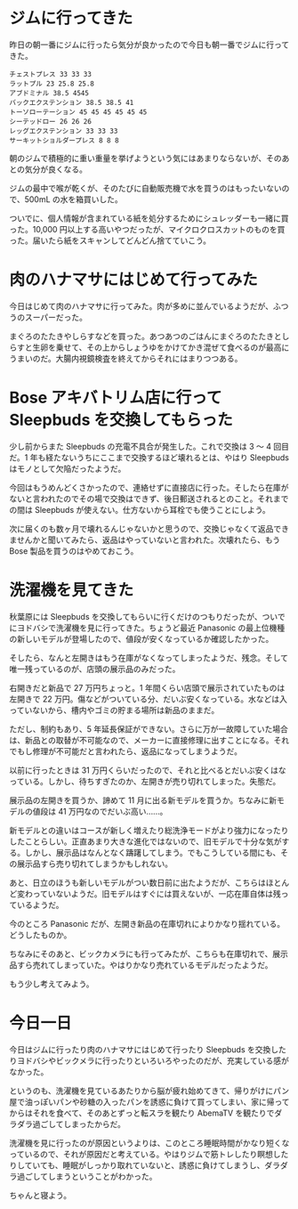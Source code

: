 # ジムに行ってきた
昨日の朝一番にジムに行ったら気分が良かったので今日も朝一番でジムに行ってきた。

```
チェストプレス 33 33 33
ラットプル 23 25.8 25.8
アブドミナル 38.5 4545
バックエクステンション 38.5 38.5 41
トーソローテーション 45 45 45 45 45 45
シーテッドロー 26 26 26
レッグエクステンション 33 33 33
サーキットショルダープレス 8 8 8
```

朝のジムで積極的に重い重量を挙げようという気にはあまりならないが、そのあとの気分が良くなる。

ジムの最中で喉が乾くが、そのたびに自動販売機で水を買うのはもったいないので、500mL の水を箱買いした。

ついでに、個人情報が含まれている紙を処分するためにシュレッダーも一緒に買った。10,000 円以上する高いやつだったが、マイクロクロスカットのものを買った。届いたら紙をスキャンしてどんどん捨てていこう。

# 肉のハナマサにはじめて行ってみた
今日はじめて肉のハナマサに行ってみた。肉が多めに並んでいるようだが、ふつうのスーパーだった。

まぐろのたたきやしらすなどを買った。あつあつのごはんにまぐろのたたきとしらすと生卵を乗せて、その上からしょうゆをかけてかき混ぜて食べるのが最高にうまいのだ。大腸内視鏡検査を終えてからそれにはまりつつある。

# Bose アキバトリム店に行って Sleepbuds を交換してもらった
少し前からまた Sleepbuds の充電不具合が発生した。これで交換は 3 〜 4 回目だ。1 年も経たないうちにここまで交換するほど壊れるとは、やはり Sleepbuds はモノとして欠陥だったようだ。

今回はもうめんどくさかったので、連絡せずに直接店に行った。そしたら在庫がないと言われたのでその場で交換はできず、後日郵送されるとのこと。それまでの間は Sleepbuds が使えない。仕方ないから耳栓でも使うことにしよう。

次に届くのも数ヶ月で壊れるんじゃないかと思うので、交換じゃなくて返品できませんかと聞いてみたら、返品はやっていないと言われた。次壊れたら、もう Bose 製品を買うのはやめておこう。

# 洗濯機を見てきた
秋葉原には Sleepbuds を交換してもらいに行くだけのつもりだったが、ついでにヨドバシで洗濯機を見に行ってきた。ちょうど最近 Panasonic の最上位機種の新しいモデルが登場したので、値段が安くなっているか確認したかった。

そしたら、なんと左開きはもう在庫がなくなってしまったようだ、残念。そして唯一残っているのが、店頭の展示品のみだった。

右開きだと新品で 27 万円ちょっと。1 年間くらい店頭で展示されていたものは左開きで 22 万円。傷などがついている分、だいぶ安くなっている。水などは入っていないから、槽内やゴミの貯まる場所は新品のままだ。

ただし、制約もあり、5 年延長保証ができない。さらに万が一故障していた場合は、新品との取替が不可能なので、メーカーに直接修理に出すことになる。それでもし修理が不可能だと言われたら、返品になってしまうようだ。

以前に行ったときは 31 万円くらいだったので、それと比べるとだいぶ安くはなっている。しかし、待ちすぎたのか、左開きが売り切れてしまった。失態だ。

展示品の左開きを買うか、諦めて 11 月に出る新モデルを買うか。ちなみに新モデルの値段は 41 万円なのでだいぶ高い......。

新モデルとの違いはコースが新しく増えたり総洗浄モードがより強力になったりしたことらしい。正直あまり大きな進化ではないので、旧モデルで十分な気がする。しかし、展示品はなんとなく躊躇してしまう。でもこうしている間にも、その展示品すら売り切れてしまうかもしれない。

あと、日立のほうも新しいモデルがつい数日前に出たようだが、こちらはほとんど変わっていないようだ。旧モデルはすぐには買えないが、一応在庫自体は残っているようだ。

今のところ Panasonic だが、左開き新品の在庫切れによりかなり揺れている。どうしたものか。

ちなみにそのあと、ビックカメラにも行ってみたが、こちらも在庫切れで、展示品すら売れてしまっていた。やはりかなり売れているモデルだったようだ。

もう少し考えてみよう。

# 今日一日
今日はジムに行ったり肉のハナマサにはじめて行ったり Sleepbuds を交換したりヨドバシやビックメラに行ったりといろいろやったのだが、充実している感がなかった。

というのも、洗濯機を見ているあたりから脳が疲れ始めてきて、帰りがけにパン屋で油っぽいパンや砂糖の入ったパンを誘惑に負けて買ってしまい、家に帰ってからはそれを食べて、そのあとずっと転スラを観たり AbemaTV を観たりでダラダラ過ごしてしまったからだ。

洗濯機を見に行ったのが原因というよりは、このところ睡眠時間がかなり短くなっているので、それが原因だと考えている。やはりジムで筋トレしたり瞑想したりしていても、睡眠がしっかり取れていないと、誘惑に負けてしまうし、ダラダラ過ごしてしまうということがわかった。

ちゃんと寝よう。
